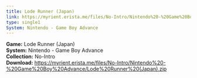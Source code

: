 ```yaml
---
title: Lode Runner (Japan)
link: https://myrient.erista.me/files/No-Intro/Nintendo%20-%20Game%20Boy%20Advance/Lode%20Runner%20(Japan).zip
type: single1
System: Nintendo - Game Boy Advance
---
```

<b>Game:</b> Lode Runner (Japan)<br>
<b>System:</b> Nintendo - Game Boy Advance<br>
<b>Collection:</b> No-Intro<br>
<b>Download:</b> https://myrient.erista.me/files/No-Intro/Nintendo%20-%20Game%20Boy%20Advance/Lode%20Runner%20(Japan).zip